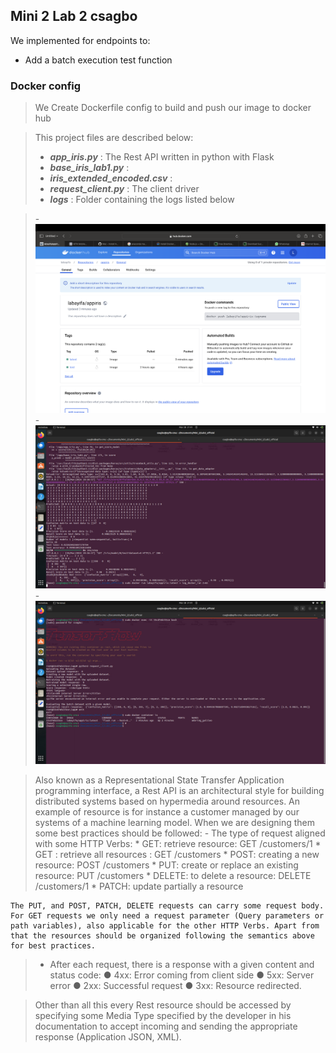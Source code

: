 ##  Mini 2 Lab 2 csagbo
We implemented for endpoints to:
- Add a batch execution test function

### Docker config
> We Create Dockerfile config to build and push our image to docker hub

> This project files are described below:
> - __*app_iris.py*__ : The Rest API written in python with Flask
> - __*base_iris_lab1.py*__ : 
> - __*iris_extended_encoded.csv*__ :
> - __*request_client.py*__ : The client driver
> - __*logs*__ : Folder containing the logs listed below

> -![Docker Image pushed](./logs/docker_push_image_logs.png)
> -![Docker Ran_Container](./logs/run_container_logs.jpeg)
> -![Container_executed](./logs/run_exec_logs.jpeg)

> Also known as a Representational State Transfer Application programming interface, a Rest API is an architectural style for building distributed systems based on hypermedia around resources. An example of resource is for instance a customer managed by our systems of a machine learning model. When we are designing them some best practices should be followed: 
	- The type of request aligned with some HTTP Verbs:
		* GET: retrieve resource: GET /customers/1
		* GET : retrieve all resources : GET /customers
		* POST: creating a new resource:  POST /customers
		* PUT: create or replace an existing resource: PUT /customers
		* DELETE: to delete a resource: DELETE /customers/1
		* PATCH: update partially a resource

	The PUT, and POST, PATCH, DELETE requests can carry some request body. For GET requests we only need a request parameter (Query parameters or path variables), also applicable for the other HTTP Verbs. Apart from that the resources should be organized following the semantics above for best practices. 

> - After each request, there is a response with a given content and status code: ● 4xx: Error coming from client side
> ● 5xx: Server error
> ● 2xx: Successful request
> ● 3xx: Resource redirected.

> Other than all this every Rest resource should be accessed by specifying some Media Type specified by the developer in his documentation to accept incoming and sending the appropriate response (Application JSON, XML).
		